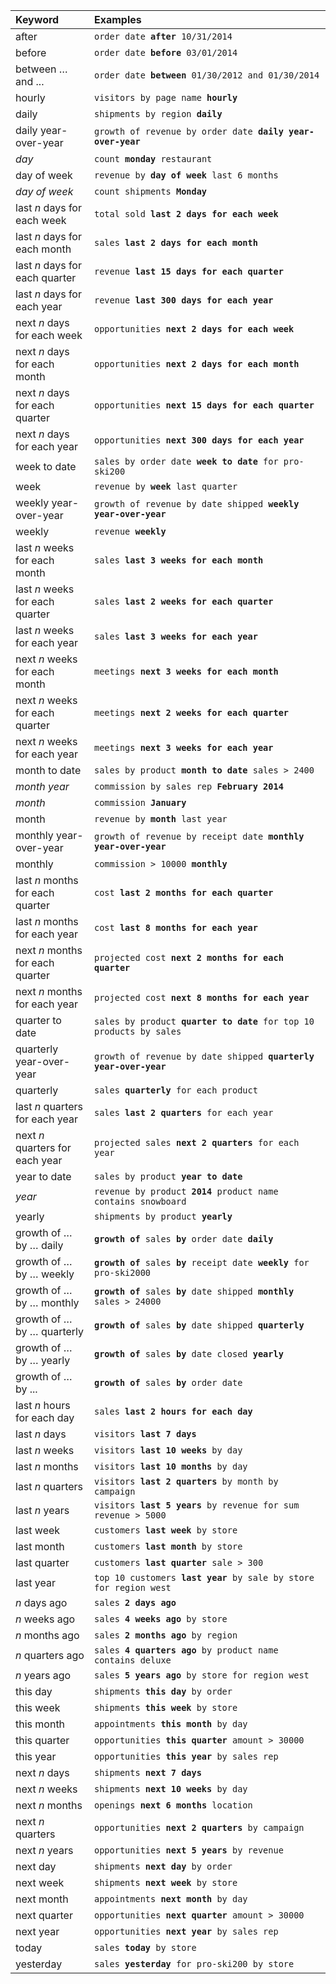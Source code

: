 <table>
   <colgroup>
      <col style="width:25%" />
      <col style="width:75%" />
   </colgroup>
   <thead class="thead" style="text-align:left;">
      <tr>
         <th>Keyword</th>
         <th>Examples</th>
      </tr>
   </thead>
   <tbody class="tbody">
      <tr>
         <td>after</td>
         <td><code>order date <b>after</b> 10/31/2014</code></td>
      </tr>
      <tr>
         <td>before</td>
         <td><code>order date <b>before</b> 03/01/2014</code></td>
      </tr>
      <tr>
         <td>between … and ...</td>
         <td><code>order date <b>between</b> 01/30/2012 and 01/30/2014</code></td>
      </tr>
      <tr>
         <td>hourly</td>
         <td>
            <code>visitors by page name <b>hourly</b></code>
         </td>
      </tr>
      <tr>
         <td>daily</td>
         <td><code>shipments by region <b>daily</b></code></td>
      </tr>
      <tr>
         <td>daily year-over-year</td>
         <td><code>growth of revenue by order date <b>daily year-over-year</b></code></td>
      </tr>
      <tr>
         <td><em>day</em></td>
         <td><code>count <b>monday</b> restaurant</code></td>
      </tr>
      <tr>
         <td>day of week</td>
         <td><code>revenue by <b>day of week</b> last 6 months</code></td>
      </tr>
      <tr>
         <td><em>day of week</em></td>
         <td><code>count shipments <b>Monday</b></code></td>
      </tr>
      <tr>
         <td>last <em>n</em> days for each week</td>
         <td><code>total sold <b>last 2 days for each week</b></code></td>
      </tr>
      <tr>
         <td>last <em>n</em> days for each month</td>
         <td><code>sales <b>last 2 days for each month</b></code></td>
      </tr>
      <tr>
         <td>last <em>n</em> days for each quarter</td>
         <td><code>revenue <b>last 15 days for each quarter</b></code></td>
      </tr>
      <tr>
         <td>last <em>n</em> days for each year</td>
         <td><code>revenue <b>last 300 days for each year</b></code></td>
      </tr>
      <tr>
         <td>next <em>n</em> days for each week</td>
         <td><code>opportunities <b>next 2 days for each week</b></code></td>
      </tr>
      <tr>
         <td>next <em>n</em> days for each month</td>
         <td><code>opportunities <b>next 2 days for each month</b></code></td>
      </tr>
      <tr>
         <td>next <em>n</em> days for each quarter</td>
         <td><code>opportunities <b>next 15 days for each quarter</b></code></td>
      </tr>
      <tr>
         <td>next <em>n</em> days for each year</td>
         <td><code>opportunities <b>next 300 days for each year</b></code></td>
      </tr>
      <tr>
         <td>week to date</td>
         <td><code>sales by order date <b>week to date</b> for pro-ski200</code></td>
      </tr>
      <tr>
         <td>week</td>
         <td><code>revenue by <b>week</b> last quarter</code></td>
      </tr>
      <tr>
         <td>weekly year-over-year</td>
         <td><code>growth of revenue by date shipped <b>weekly year-over-year</b></code></td>
      </tr>
      <tr>
         <td>weekly</td>
         <td><code>revenue <b>weekly</b></code></td>
      </tr>
      <tr>
         <td>last <em>n</em> weeks for each month</td>
         <td><code>sales <b>last 3 weeks for each month</b></code></td>
      </tr>
      <tr>
         <td>last <em>n</em> weeks for each quarter</td>
          <td><code>sales <b>last 2 weeks for each quarter</b></code></td>
      </tr>
      <tr>
         <td>last <em>n</em> weeks for each year</td>
          <td><code>sales <b>last 3 weeks for each year</b></code></td>
      </tr>
      <tr>
         <td>next <em>n</em> weeks for each month</td>
         <td><code>meetings <b>next 3 weeks for each month</b></code></td>
      </tr>
      <tr>
         <td>next <em>n</em> weeks for each quarter</td>
          <td><code>meetings <b>next 2 weeks for each quarter</b></code></td>
      </tr>
      <tr>
         <td>next <em>n</em> weeks for each year</td>
          <td><code>meetings <b>next 3 weeks for each year</b></code></td>
      </tr>
      <tr>
         <td>month to date</td>
         <td><code>sales by product <b>month to date</b> sales &gt; 2400</code></td>
      </tr>
      <tr>
         <td><em>month year</em></td>
         <td><code>commission by sales rep <b>February 2014</b></code></td>
      </tr>
      <tr>
         <td><em>month</em></td>
         <td><code>commission <b>January</b></code></td>
      </tr>
      <tr>
         <td>month</td>
         <td><code>revenue by <b>month</b> last year</code></td>
      </tr>
      <tr>
         <td>monthly year-over-year</td>
         <td><code>growth of revenue by receipt date <b>monthly year-over-year</b></code></td>
      </tr>
      <tr>
         <td>monthly</td>
         <td><code>commission &gt; 10000 <b>monthly</b></code></td>
      </tr>
      <tr>
         <td>last <em>n</em> months for each quarter</td>
         <td><code>cost <b>last 2 months for each quarter</b></code></td>
      </tr>
      <tr>
         <td>last <em>n</em> months for each year</td>
         <td><code>cost <b>last 8 months for each year</b></code></td>
      </tr>
      <tr>
         <td>next <em>n</em> months for each quarter</td>
         <td><code>projected cost <b>next 2 months for each quarter</b></code></td>
      </tr>
      <tr>
         <td>next <em>n</em> months for each year</td>
         <td><code>projected cost <b>next 8 months for each year</b></code></td>
      </tr>
      <tr>
         <td>quarter to date</td>
         <td><code>sales by product <b>quarter to date</b> for top 10 products by sales</code></td>
      </tr>
      <tr>
         <td>quarterly year-over-year</td>
         <td><code>growth of revenue by date shipped <b>quarterly year-over-year</b></code></td>
      </tr>
      <tr>
         <td>quarterly</td>
         <td><code>sales <b>quarterly</b> for each product</code></td>
      </tr>
      <tr>
         <td>last <em>n</em> quarters for each year</td>
         <td><code>sales <b>last 2 quarters</b> for each year</code></td>
      </tr>
      <tr>
         <td>next <em>n</em> quarters for each year</td>
         <td><code>projected sales <b>next 2 quarters</b> for each year</code></td>
      </tr>
      <tr>
         <td>year to date</td>
         <td><code>sales by product <b>year to date</b></code></td>
      </tr>
      <tr>
         <td><em>year</em></td>
         <td><code>revenue by product <b>2014</b> product name contains snowboard</code></td>
      </tr>
      <tr>
         <td>yearly</td>
         <td><code>shipments by product <b>yearly</b></code></td>
      </tr>
      <tr>
         <td>growth of … by … daily</td>
         <td><code><b>growth of</b> sales <b>by</b> order date <b>daily</b></code></td>
      </tr>
      <tr>
         <td>growth of … by … weekly</td>
         <td><code><b>growth of</b> sales <b>by</b> receipt date <b>weekly</b> for pro-ski2000</code></td>
      </tr>
      <tr>
         <td>growth of … by … monthly</td>
         <td><code><b>growth of</b> sales <b>by</b> date shipped <b>monthly</b> sales &gt; 24000</code></td>
      </tr>
      <tr>
         <td>growth of … by … quarterly</td>
         <td><code><b>growth of</b> sales <b>by</b> date shipped <b>quarterly</b></code></td>
      </tr>
      <tr>
         <td>growth of … by … yearly</td>
         <td><code><b>growth of</b> sales <b>by</b> date closed <b>yearly</b></code></td>
      </tr>
      <tr>
         <td>growth of … by ...</td>
         <td><code><b>growth of</b> sales <b>by</b> order date</code></td>
      </tr>
      <tr>
         <td>last <em>n</em> hours for each day</td>
         <td><code>sales <b>last 2 hours for each day</b></code></td>
      </tr>
      <tr>
         <td>last <em>n</em> days</td>
         <td><code>visitors <b>last 7 days</b></code></td>
      </tr>
      <tr>
         <td>last <em>n</em> weeks</td>
         <td><code>visitors <b>last 10 weeks</b> by day</code></td>
      </tr>
      <tr>
         <td>last <em>n</em> months</td>
         <td><code>visitors <b>last 10 months</b> by day</code></td>
      </tr>
      <tr>
         <td>last <em>n</em> quarters</td>
         <td><code>visitors <b>last 2 quarters</b> by month by campaign</code></td>
      </tr>
      <tr>
         <td>last <em>n</em> years</td>
         <td><code>visitors <b>last 5 years</b> by revenue for sum revenue > 5000</code></td>
      </tr>
      <tr>
         <td>last week</td>
         <td><code>customers <b>last week</b> by store</code></td>
      </tr>
      <tr>
         <td>last month</td>
         <td><code>customers <b>last month</b> by store</code></td>
      </tr>
      <tr>
         <td>last quarter</td>
         <td><code>customers <b>last quarter</b> sale > 300</code></td>
      </tr>
      <tr>
         <td>last year</td>
         <td><code>top 10 customers <b>last year</b> by sale by store for region west</code></td>
      </tr>
      <tr>
         <td><em>n</em> days ago</td>
         <td><code>sales <b>2 days ago</b></code></td>
      </tr>
      <tr>
         <td><em>n</em> weeks ago</td>
         <td><code>sales <b>4 weeks ago</b> by store</code></td>
      </tr>
      <tr>
         <td><em>n</em> months ago</td>
         <td><code>sales <b>2 months ago</b> by region</code></td>
      </tr>
      <tr>
         <td><em>n</em> quarters ago</td>
         <td><code>sales <b>4 quarters ago</b> by product name contains deluxe</code></td>
      </tr>
      <tr>
         <td><em>n</em> years ago</td>
         <td><code>sales <b>5 years ago</b> by store for region west</code></td>
      </tr>
      <tr>
         <td>this day</td>
         <td><code>shipments <b>this day</b> by order</code></td>
      </tr>
      <tr>
         <td>this week</td>
         <td><code>shipments <b>this week</b> by store</code></td>
      </tr>
      <tr>
         <td>this  month</td>
         <td><code>appointments <b>this month</b> by day</code></td>
      </tr>
      <tr>
         <td>this quarter</td>
         <td><code>opportunities <b>this quarter</b> amount &gt; 30000</code></td>
      </tr>
      <tr>
         <td>this year</td>
         <td><code>opportunities <b>this year</b> by sales rep</code></td>
      </tr>
      <tr>
         <td>next <em>n</em> days</td>
         <td><code>shipments <b>next 7 days</b></code></td>
      </tr>
      <tr>
         <td>next <em>n</em> weeks</td>
         <td><code>shipments <b>next 10 weeks</b> by day</code></td>
      </tr>
      <tr>
         <td>next <em>n</em> months</td>
         <td><code>openings <b>next 6 months</b> location</code></td>
      </tr>
      <tr>
         <td>next <em>n</em> quarters</td>
         <td><code>opportunities <b>next 2 quarters</b> by campaign</code></td>
      </tr>
      <tr>
         <td>next <em>n</em> years</td>
         <td><code>opportunities <b>next 5 years</b> by revenue</code></td>
      </tr>
      <tr>
         <td>next day</td>
         <td><code>shipments <b>next day</b> by order</code></td>
      </tr>
      <tr>
         <td>next week</td>
         <td><code>shipments <b>next week</b> by store</code></td>
      </tr>
      <tr>
         <td>next month</td>
         <td><code>appointments <b>next month</b> by day</code></td>
      </tr>
      <tr>
         <td>next quarter</td>
         <td><code>opportunities <b>next quarter</b> amount &gt; 30000</code></td>
      </tr>
      <tr>
         <td>next year</td>
         <td><code>opportunities <b>next year</b> by sales rep</code></td>
      </tr>
      <tr>
         <td>today</td>
         <td><code>sales <b>today</b> by store</code></td>
      </tr>
      <tr>
         <td>yesterday</td>
         <td><code>sales <b>yesterday</b> for pro-ski200 by store</code></td>
      </tr>
   </tbody>
</table>
